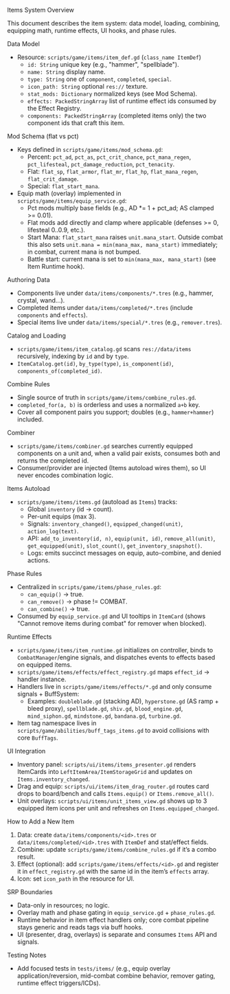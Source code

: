 Items System Overview

This document describes the item system: data model, loading, combining, equipping math, runtime effects, UI hooks, and phase rules.

Data Model

- Resource: `scripts/game/items/item_def.gd` (`class_name ItemDef`)
  - `id: String` unique key (e.g., "hammer", "spellblade").
  - `name: String` display name.
  - `type: String` one of `component`, `completed`, `special`.
  - `icon_path: String` optional `res://` texture.
  - `stat_mods: Dictionary` normalized keys (see Mod Schema).
  - `effects: PackedStringArray` list of runtime effect ids consumed by the Effect Registry.
  - `components: PackedStringArray` (completed items only) the two component ids that craft this item.

Mod Schema (flat vs pct)

- Keys defined in `scripts/game/items/mod_schema.gd`:
  - Percent: `pct_ad`, `pct_as`, `pct_crit_chance`, `pct_mana_regen`, `pct_lifesteal`, `pct_damage_reduction`, `pct_tenacity`.
  - Flat: `flat_sp`, `flat_armor`, `flat_mr`, `flat_hp`, `flat_mana_regen`, `flat_crit_damage`.
  - Special: `flat_start_mana`.
- Equip math (overlay) implemented in `scripts/game/items/equip_service.gd`:
  - Pct mods multiply base fields (e.g., AD *= 1 + pct_ad; AS clamped >= 0.01).
  - Flat mods add directly and clamp where applicable (defenses >= 0, lifesteal 0..0.9, etc.).
  - Start Mana: `flat_start_mana` raises `unit.mana_start`. Outside combat this also sets `unit.mana = min(mana_max, mana_start)` immediately; in combat, current mana is not bumped.
  - Battle start: current mana is set to `min(mana_max, mana_start)` (see Item Runtime hook).

Authoring Data

- Components live under `data/items/components/*.tres` (e.g., hammer, crystal, wand...).
- Completed items under `data/items/completed/*.tres` (include `components` and `effects`).
- Special items live under `data/items/special/*.tres` (e.g., `remover.tres`).

Catalog and Loading

- `scripts/game/items/item_catalog.gd` scans `res://data/items` recursively, indexing by `id` and by `type`.
- `ItemCatalog.get(id)`, `by_type(type)`, `is_component(id)`, `components_of(completed_id)`.

Combine Rules

- Single source of truth in `scripts/game/items/combine_rules.gd`.
- `completed_for(a, b)` is orderless and uses a normalized `a+b` key.
- Cover all component pairs you support; doubles (e.g., `hammer+hammer`) included.

Combiner

- `scripts/game/items/combiner.gd` searches currently equipped components on a unit and, when a valid pair exists, consumes both and returns the completed id.
- Consumer/provider are injected (Items autoload wires them), so UI never encodes combination logic.

Items Autoload

- `scripts/game/items/items.gd` (autoload as `Items`) tracks:
  - Global `inventory` (id -> count).
  - Per-unit equips (max 3).
  - Signals: `inventory_changed()`, `equipped_changed(unit)`, `action_log(text)`.
  - API: `add_to_inventory(id, n)`, `equip(unit, id)`, `remove_all(unit)`, `get_equipped(unit)`, `slot_count()`, `get_inventory_snapshot()`.
  - Logs: emits succinct messages on equip, auto-combine, and denied actions.

Phase Rules

- Centralized in `scripts/game/items/phase_rules.gd`:
  - `can_equip()` -> true.
  - `can_remove()` -> phase != COMBAT.
  - `can_combine()` -> true.
- Consumed by `equip_service.gd` and UI tooltips in `ItemCard` (shows "Cannot remove items during combat" for remover when blocked).

Runtime Effects

- `scripts/game/items/item_runtime.gd` initializes on controller, binds to `CombatManager`/engine signals, and dispatches events to effects based on equipped items.
- `scripts/game/items/effects/effect_registry.gd` maps `effect_id` -> handler instance.
- Handlers live in `scripts/game/items/effects/*.gd` and only consume signals + BuffSystem:
  - Examples: `doubleblade.gd` (stacking AD), `hyperstone.gd` (AS ramp + bleed proxy), `spellblade.gd`, `shiv.gd`, `blood_engine.gd`, `mind_siphon.gd`, `mindstone.gd`, `bandana.gd`, `turbine.gd`.
- Item tag namespace lives in `scripts/game/abilities/buff_tags_items.gd` to avoid collisions with core `BuffTags`.

UI Integration

- Inventory panel: `scripts/ui/items/items_presenter.gd` renders ItemCards into `LeftItemArea/ItemStorageGrid` and updates on `Items.inventory_changed`.
- Drag and equip: `scripts/ui/items/item_drag_router.gd` routes card drops to board/bench and calls `Items.equip()` or `Items.remove_all()`.
- Unit overlays: `scripts/ui/items/unit_items_view.gd` shows up to 3 equipped item icons per unit and refreshes on `Items.equipped_changed`.

How to Add a New Item

1) Data: create `data/items/components/<id>.tres` or `data/items/completed/<id>.tres` with `ItemDef` and stat/effect fields.
2) Combine: update `scripts/game/items/combine_rules.gd` if it’s a combo result.
3) Effect (optional): add `scripts/game/items/effects/<id>.gd` and register it in `effect_registry.gd` with the same id in the item’s `effects` array.
4) Icon: set `icon_path` in the resource for UI.

SRP Boundaries

- Data-only in resources; no logic.
- Overlay math and phase gating in `equip_service.gd` + `phase_rules.gd`.
- Runtime behavior in item effect handlers only; core combat pipeline stays generic and reads tags via buff hooks.
- UI (presenter, drag, overlays) is separate and consumes `Items` API and signals.

Testing Notes

- Add focused tests in `tests/items/` (e.g., equip overlay application/reversion, mid-combat combine behavior, remover gating, runtime effect triggers/ICDs).

